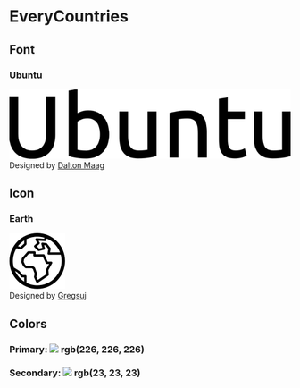 # EveryCountries

## Font
### Ubuntu
![](app/images/font.svg) </br>
Designed by [Dalton Maag](https://fonts.google.com/?query=Dalton+Maag)

## Icon
### Earth
![](app/images/earth-black-white.svg) </br>
Designed by [Gregsuj](https://thenounproject.com/GregSuj/)

## Colors 
### Primary: ![](https://singlecolorimage.com/get/E2E2E2/15x15) rgb(226, 226, 226)
### Secondary: ![](https://singlecolorimage.com/get/171717/15x15) rgb(23, 23, 23)
